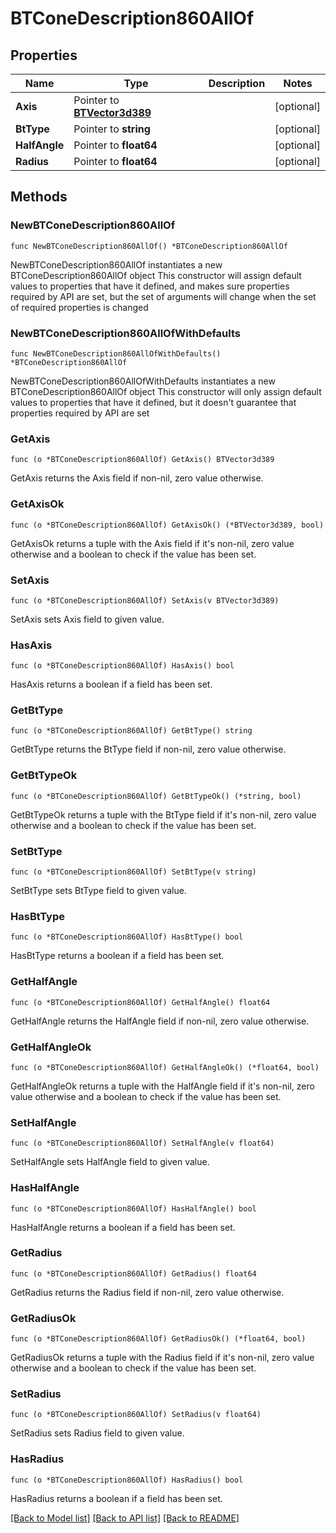 # BTConeDescription860AllOf

## Properties

Name | Type | Description | Notes
------------ | ------------- | ------------- | -------------
**Axis** | Pointer to [**BTVector3d389**](BTVector3d389.md) |  | [optional] 
**BtType** | Pointer to **string** |  | [optional] 
**HalfAngle** | Pointer to **float64** |  | [optional] 
**Radius** | Pointer to **float64** |  | [optional] 

## Methods

### NewBTConeDescription860AllOf

`func NewBTConeDescription860AllOf() *BTConeDescription860AllOf`

NewBTConeDescription860AllOf instantiates a new BTConeDescription860AllOf object
This constructor will assign default values to properties that have it defined,
and makes sure properties required by API are set, but the set of arguments
will change when the set of required properties is changed

### NewBTConeDescription860AllOfWithDefaults

`func NewBTConeDescription860AllOfWithDefaults() *BTConeDescription860AllOf`

NewBTConeDescription860AllOfWithDefaults instantiates a new BTConeDescription860AllOf object
This constructor will only assign default values to properties that have it defined,
but it doesn't guarantee that properties required by API are set

### GetAxis

`func (o *BTConeDescription860AllOf) GetAxis() BTVector3d389`

GetAxis returns the Axis field if non-nil, zero value otherwise.

### GetAxisOk

`func (o *BTConeDescription860AllOf) GetAxisOk() (*BTVector3d389, bool)`

GetAxisOk returns a tuple with the Axis field if it's non-nil, zero value otherwise
and a boolean to check if the value has been set.

### SetAxis

`func (o *BTConeDescription860AllOf) SetAxis(v BTVector3d389)`

SetAxis sets Axis field to given value.

### HasAxis

`func (o *BTConeDescription860AllOf) HasAxis() bool`

HasAxis returns a boolean if a field has been set.

### GetBtType

`func (o *BTConeDescription860AllOf) GetBtType() string`

GetBtType returns the BtType field if non-nil, zero value otherwise.

### GetBtTypeOk

`func (o *BTConeDescription860AllOf) GetBtTypeOk() (*string, bool)`

GetBtTypeOk returns a tuple with the BtType field if it's non-nil, zero value otherwise
and a boolean to check if the value has been set.

### SetBtType

`func (o *BTConeDescription860AllOf) SetBtType(v string)`

SetBtType sets BtType field to given value.

### HasBtType

`func (o *BTConeDescription860AllOf) HasBtType() bool`

HasBtType returns a boolean if a field has been set.

### GetHalfAngle

`func (o *BTConeDescription860AllOf) GetHalfAngle() float64`

GetHalfAngle returns the HalfAngle field if non-nil, zero value otherwise.

### GetHalfAngleOk

`func (o *BTConeDescription860AllOf) GetHalfAngleOk() (*float64, bool)`

GetHalfAngleOk returns a tuple with the HalfAngle field if it's non-nil, zero value otherwise
and a boolean to check if the value has been set.

### SetHalfAngle

`func (o *BTConeDescription860AllOf) SetHalfAngle(v float64)`

SetHalfAngle sets HalfAngle field to given value.

### HasHalfAngle

`func (o *BTConeDescription860AllOf) HasHalfAngle() bool`

HasHalfAngle returns a boolean if a field has been set.

### GetRadius

`func (o *BTConeDescription860AllOf) GetRadius() float64`

GetRadius returns the Radius field if non-nil, zero value otherwise.

### GetRadiusOk

`func (o *BTConeDescription860AllOf) GetRadiusOk() (*float64, bool)`

GetRadiusOk returns a tuple with the Radius field if it's non-nil, zero value otherwise
and a boolean to check if the value has been set.

### SetRadius

`func (o *BTConeDescription860AllOf) SetRadius(v float64)`

SetRadius sets Radius field to given value.

### HasRadius

`func (o *BTConeDescription860AllOf) HasRadius() bool`

HasRadius returns a boolean if a field has been set.


[[Back to Model list]](../README.md#documentation-for-models) [[Back to API list]](../README.md#documentation-for-api-endpoints) [[Back to README]](../README.md)


